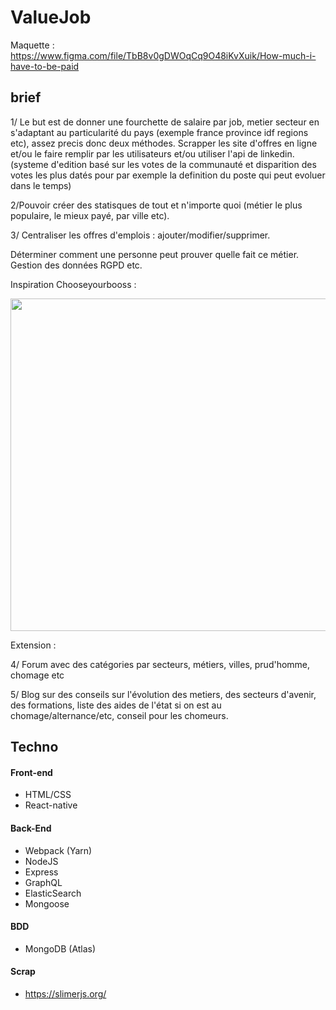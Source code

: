 # ValueJob

Maquette : https://www.figma.com/file/TbB8v0gDWOqCq9O48iKvXuik/How-much-i-have-to-be-paid

## brief

1/ Le but est de donner une fourchette de salaire par job, metier secteur en s'adaptant au particularité du pays (exemple france province idf regions etc), assez precis donc deux méthodes. Scrapper les site d'offres en ligne et/ou le faire remplir par les utilisateurs et/ou utiliser l'api de linkedin. (systeme d'edition basé sur les votes de la communauté et disparition des votes les plus datés pour par exemple la definition du poste qui peut evoluer dans le temps)

2/Pouvoir créer des statisques de tout et n'importe quoi (métier le plus populaire, le mieux payé, par ville etc).

3/ Centraliser les offres d'emplois : ajouter/modifier/supprimer.

Déterminer comment une personne peut prouver quelle fait ce métier. Gestion des données RGPD etc.

Inspiration Chooseyourbooss : 

<img src="http://florian-chretien.fr/img/howpaidproject.png"  width="800" height="532" />

Extension :

4/ Forum avec des catégories par secteurs, métiers, villes, prud'homme, chomage etc

5/ Blog sur des conseils sur l'évolution des metiers, des secteurs d'avenir, des formations, liste des aides de l'état si on est au chomage/alternance/etc, conseil pour les chomeurs.

## Techno

#### Front-end

- HTML/CSS
- React-native

#### Back-End

- Webpack (Yarn)
- NodeJS
- Express
- GraphQL
- ElasticSearch
- Mongoose 

#### BDD

- MongoDB (Atlas)

#### Scrap 

- https://slimerjs.org/

